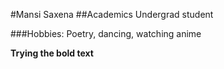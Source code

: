 #Mansi Saxena
 ##Academics
 Undergrad student

 ###Hobbies:
 Poetry, dancing, watching anime

 **Trying the bold text**